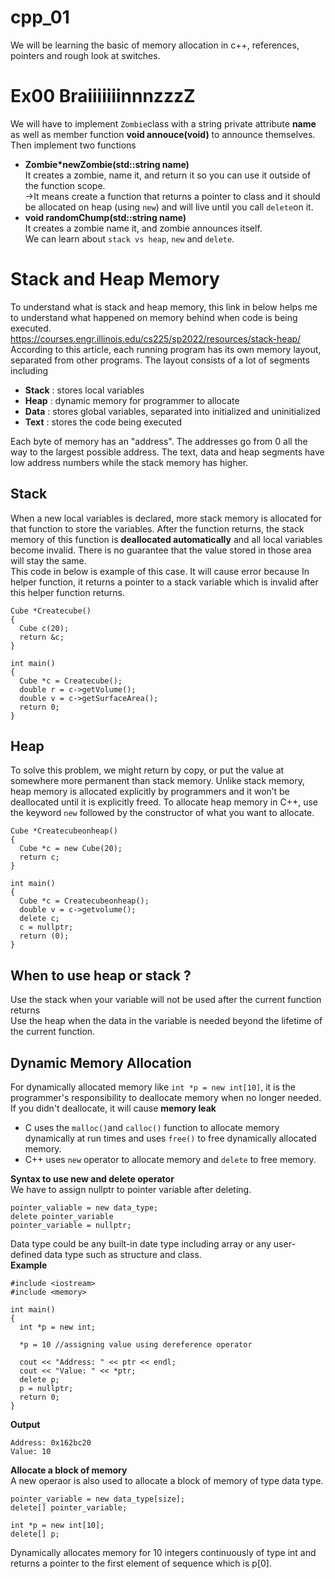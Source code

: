 # cpp_01
We will be learning the basic of memory allocation in c++, references, pointers and rough look at switches.

# Ex00 BraiiiiiiinnnzzzZ
We will have to implement ```Zombie```class with a string private attribute **name** as well as member function **void annouce(void)** to announce themselves.<br>
Then implement two functions 
+ **Zombie*newZombie(std::string name)** <br>
  It creates a zombie, name it, and return it so you can use it outside of the function scope. <br>
  ->It means create a function that returns a pointer to class and it should be allocated on heap (using ```new```) and will live until you call ```delete```on it. 
+ **void randomChump(std::string name)** <br>
  It creates a zombie name it, and zombie announces itself.<br>
We can learn about ```stack vs heap```, ```new``` and ```delete```. <br>

# Stack and Heap Memory 
To understand what is stack and heap memory, this link in below helps me to understand what happened on memory behind when code is being executed. <br> 
https://courses.engr.illinois.edu/cs225/sp2022/resources/stack-heap/ <br>
According to this article, each running program has its own memory layout, separated from other programs. The layout consists of a lot of segments including <br>
+ **Stack** : stores local variables
+ **Heap** : dynamic memory for programmer to allocate
+ **Data** : stores global variables, separated into initialized and uninitialized
+ **Text** : stores the code being executed <br>

Each byte of memory has an "address". The addresses go from 0 all the way to the largest possible address. The text, data and heap segments have low address numbers while the stack memory has higher. <br>

## Stack
When a new local variables is declared, more stack memory is allocated for that function to store the variables. After the function returns, the stack memory of this function is **deallocated automatically** and all local variables become invalid. There is no guarantee that the value stored in those area will stay the same. <br>
This code in below is example of this case. It will cause error because In helper function, it returns a pointer to a stack variable which is invalid after this helper function returns.
```
Cube *Createcube()
{
  Cube c(20);
  return &c;
}

int main()
{
  Cube *c = Createcube();
  double r = c->getVolume();
  double v = c->getSurfaceArea();
  return 0;
}
```
## Heap
To solve this problem, we might return by copy, or put the value at somewhere more permanent than stack memory. Unlike stack memory, heap memory is allocated explicitly by programmers and it won’t be deallocated until it is explicitly freed. To allocate heap memory in C++, use the keyword ```new``` followed by the constructor of what you want to allocate.
```
Cube *Createcubeonheap()
{
  Cube *c = new Cube(20);
  return c;
}

int main()
{
  Cube *c = Createcubeonheap();
  double v = c->getvolume();
  delete c;
  c = nullptr;
  return (0);
}
```
## When to use heap or stack ?
Use the stack when your variable will not be used after the current function returns <br>
Use the heap when the data in the variable is needed beyond the lifetime of the current function.

## Dynamic Memory Allocation
For dynamically allocated memory like ```int *p = new int[10]```, it is the programmer's responsibility to deallocate memory when no longer needed. If you didn't deallocate, it will cause **memory leak** <br>
+ C uses the ```malloc()```and ```calloc()``` function to allocate memory dynamically at run times and uses ```free()``` to free dynamically allocated memory.
+ C++ uses ```new``` operator to allocate memory and ```delete``` to free memory. <br>

**Syntax to use new and delete operator** <br>
We have to assign nullptr to pointer variable after deleting.
```
pointer_valiable = new data_type;
delete pointer_variable
pointer_variable = nullptr;
```
Data type could be any built-in date type including array or any user-defined data type such as structure and class. <br>
**Example**
```
#include <iostream>
#include <memory>

int main()
{
  int *p = new int;

  *p = 10 //assigning value using dereference operator

  cout << "Address: " << ptr << endl;
  cout << "Value: " << *ptr;
  delete p;
  p = nullptr;
  return 0;
}
```

**Output**
```
Address: 0x162bc20
Value: 10
```

**Allocate a block of memory** <br>
A new operaor is also used to allocate a block of memory of type data type.
```
pointer_variable = new data_type[size];
delete[] pointer_variable;

int *p = new int[10];
delete[] p;
```
Dynamically allocates memory for 10 integers continuously of type int and returns a pointer to the first element of sequence which is p[0]. <br>

